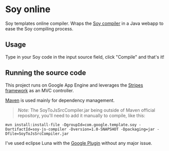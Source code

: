 Soy online
==========

Soy templates online compiler. 
Wraps the [Soy compiler](https://developers.google.com/closure/templates/docs/helloworld_js) in a Java webapp to ease the Soy compiling process.

Usage
------

Type in your Soy code in the input source field, click "Compile" and that's it!

Running the source code
------

This project runs on Google App Engine and leverages the [Stripes framework](https://stripesframework.atlassian.net/wiki/display/STRIPES/Quick+Start+Guide) as an MVC controller.

[Maven](http://maven.apache.org) is used mainly for dependency management.

> *Note:*
> The SoyToJsSrcCompiler.jar being outside of Maven official repository, you'll need to add it manually to compile, like this:

```shell
mvn install:install-file -DgroupId=com.google.template.soy -DartifactId=soy-js-compiler -Dversion=1.0-SNAPSHOT -Dpackaging=jar -Dfile=SoyToJsSrcCompiler.jar
```

I've used eclipse Luna with the [Google Plugin](https://cloud.google.com/appengine/docs/java/tools/eclipse#Running_the_Project) without any major issue.
